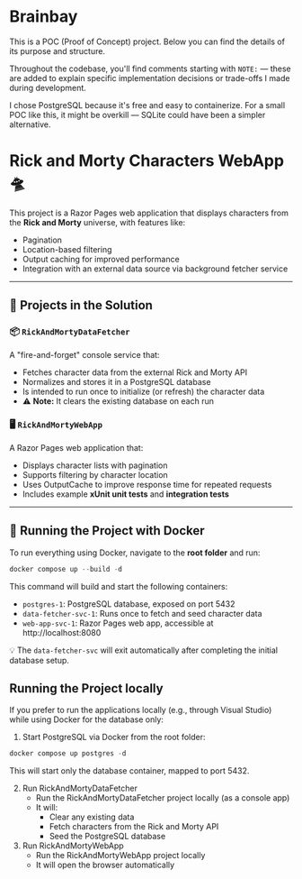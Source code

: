 # Brainbay

This is a POC (Proof of Concept) project. Below you can find the details of its purpose and structure.

Throughout the codebase, you'll find comments starting with `NOTE:` — these are added to explain specific implementation decisions or trade-offs I made during development.

I chose PostgreSQL because it's free and easy to containerize. For a small POC like this, it might be overkill — SQLite could have been a simpler alternative.

# Rick and Morty Characters WebApp 🛸

This project is a Razor Pages web application that displays characters from the **Rick and Morty** universe, with features like:

- Pagination
- Location-based filtering
- Output caching for improved performance
- Integration with an external data source via background fetcher service

---

## 🧱 Projects in the Solution

### 📦 `RickAndMortyDataFetcher`

A "fire-and-forget" console service that:

- Fetches character data from the external Rick and Morty API
- Normalizes and stores it in a PostgreSQL database
- Is intended to run once to initialize (or refresh) the character data
- ⚠️ **Note:** It clears the existing database on each run

### 🖥️ `RickAndMortyWebApp`

A Razor Pages web application that:

- Displays character lists with pagination
- Supports filtering by character location
- Uses OutputCache to improve response time for repeated requests
- Includes example **xUnit unit tests** and **integration tests**

---

## 🐳 Running the Project with Docker

To run everything using Docker, navigate to the **root folder** and run:

```powershell
docker compose up --build -d
```
This command will build and start the following containers:

- `postgres-1`: PostgreSQL database, exposed on port 5432
- `data-fetcher-svc-1`: Runs once to fetch and seed character data
- `web-app-svc-1`: Razor Pages web app, accessible at http://localhost:8080

💡 The `data-fetcher-svc` will exit automatically after completing the initial database setup.

## Running the Project locally

If you prefer to run the applications locally (e.g., through Visual Studio) while using Docker for the database only:

1. Start PostgreSQL via Docker from the root folder:
```powershell
docker compose up postgres -d
```
This will start only the database container, mapped to port 5432.

2. Run RickAndMortyDataFetcher
   - Run the RickAndMortyDataFetcher project locally (as a console app)
   - It will:
     - Clear any existing data
     - Fetch characters from the Rick and Morty API
     - Seed the PostgreSQL database
3. Run RickAndMortyWebApp
    - Run the RickAndMortyWebApp project locally
    - It will open the browser automatically